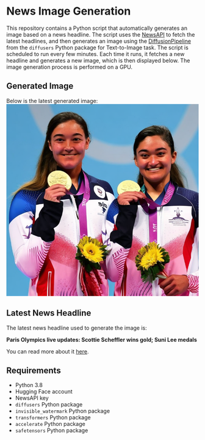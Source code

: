 # News Image Generation
This repository contains a Python script that automatically generates an image based on a news headline. The script uses the [NewsAPI](https://newsapi.org/) to fetch the latest headlines, and then generates an image using the [DiffusionPipeline](https://github.com/huggingface/diffusers) from the `diffusers` Python package for Text-to-Image task.
The script is scheduled to run every few minutes. Each time it runs, it fetches a new headline and generates a new image, which is then displayed below. The image generation process is performed on a GPU.

## Generated Image
Below is the latest generated image:
![Generated Image](image.png)

## Latest News Headline
The latest news headline used to generate the image is:

**Paris Olympics live updates: Scottie Scheffler wins gold; Suni Lee medals**

You can read more about it [here](https://news.google.com/rss/articles/CBMiqgFBVV95cUxNbEhqTXZRaENZMW5kbjRpcnY0Q3V4TTgzTWpvbTRYSEFhbFo2R28yc094VXpyNXktdEd4Z1psNlBFcmZqLWF5b0NpVXN4U3B5dkMyYURncklDanZtQ2JRaGE4Z0JnUUxIY3A2ZzcwN1ZYTmdRSXZaWU9iNGpzY19qNlVYODhUS1FQX242WlowOXBxNVRwdk1GclBISnV0ZVl2aFZIZUtmc3ppUQ?oc=5).

## Requirements
- Python 3.8
- Hugging Face account
- NewsAPI key
- `diffusers` Python package
- `invisible_watermark` Python package
- `transformers` Python package
- `accelerate` Python package
- `safetensors` Python package

